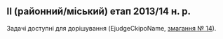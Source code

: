﻿## ІІ (районний/міський) етап 2013/14 н. р.

Задачі доступні для дорішування (EjudgeCkipoName, [змагання № 14](https://ejudge.ckipo.edu.ua/cgi-bin/new-register?contest_id=14)).